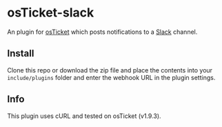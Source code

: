 osTicket-slack
==============
An plugin for [osTicket](https://osticket.com) which posts notifications to a [Slack](https://slack.com) channel.

Install
--------
Clone this repo or download the zip file and place the contents into your `include/plugins` folder and enter the webhook URL in the plugin settings.

Info
------
This plugin uses cURL and tested on osTicket (v1.9.3).

